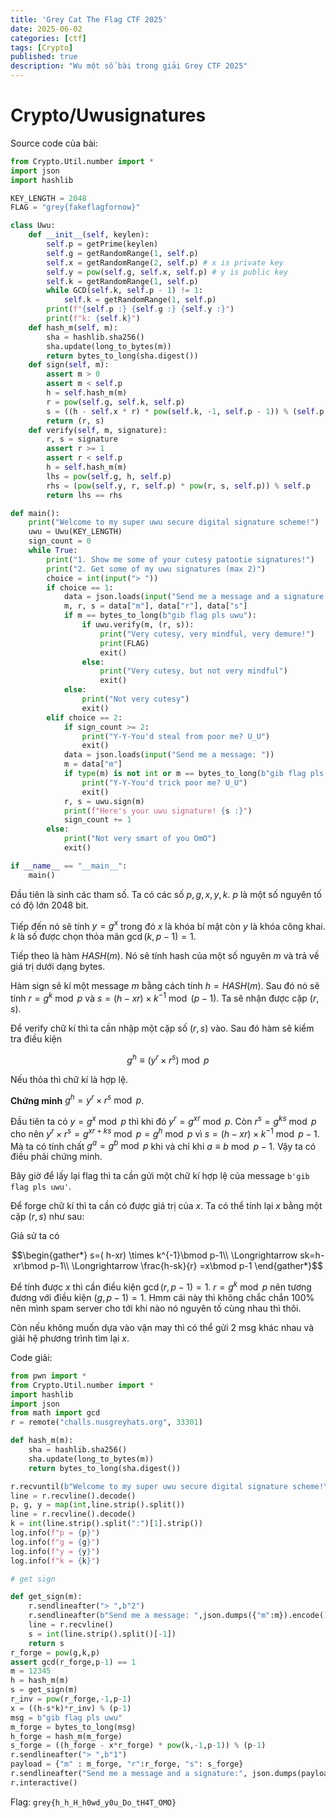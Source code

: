 ```yaml
---
title: 'Grey Cat The Flag CTF 2025'
date: 2025-06-02 
categories: [ctf]
tags: [Crypto]     
published: true
description: "Wu một số bài trong giải Grey CTF 2025"
---
```

# Crypto/Uwusignatures
Source code của bài:

```python
from Crypto.Util.number import *
import json
import hashlib

KEY_LENGTH = 2048
FLAG = "grey{fakeflagfornow}"

class Uwu:
    def __init__(self, keylen):
        self.p = getPrime(keylen)
        self.g = getRandomRange(1, self.p)
        self.x = getRandomRange(2, self.p) # x is private key
        self.y = pow(self.g, self.x, self.p) # y is public key
        self.k = getRandomRange(1, self.p)
        while GCD(self.k, self.p - 1) != 1:
            self.k = getRandomRange(1, self.p)
        print(f"{self.p :} {self.g :} {self.y :}")
        print(f"k: {self.k}")
    def hash_m(self, m):
        sha = hashlib.sha256()
        sha.update(long_to_bytes(m))
        return bytes_to_long(sha.digest())
    def sign(self, m):
        assert m > 0
        assert m < self.p
        h = self.hash_m(m)
        r = pow(self.g, self.k, self.p)
        s = ((h - self.x * r) * pow(self.k, -1, self.p - 1)) % (self.p - 1) 
        return (r, s)
    def verify(self, m, signature):
        r, s = signature
        assert r >= 1
        assert r < self.p
        h = self.hash_m(m)
        lhs = pow(self.g, h, self.p)
        rhs = (pow(self.y, r, self.p) * pow(r, s, self.p)) % self.p
        return lhs == rhs 

def main():
    print("Welcome to my super uwu secure digital signature scheme!")
    uwu = Uwu(KEY_LENGTH)
    sign_count = 0   
    while True:
        print("1. Show me some of your cutesy patootie signatures!")
        print("2. Get some of my uwu signatures (max 2)")
        choice = int(input("> "))
        if choice == 1:
            data = json.loads(input("Send me a message and a signature: "))
            m, r, s = data["m"], data["r"], data["s"]
            if m == bytes_to_long(b"gib flag pls uwu"):
                if uwu.verify(m, (r, s)):
                    print("Very cutesy, very mindful, very demure!")
                    print(FLAG)
                    exit()
                else:
                    print("Very cutesy, but not very mindful")
                    exit()
            else:
                print("Not very cutesy")
                exit()
        elif choice == 2:
            if sign_count >= 2:
                print("Y-Y-You'd steal from poor me? U_U")
                exit()
            data = json.loads(input("Send me a message: "))
            m = data["m"]
            if type(m) is not int or m == bytes_to_long(b"gib flag pls uwu"):
                print("Y-Y-You'd trick poor me? U_U")
                exit()
            r, s = uwu.sign(m)
            print(f"Here's your uwu signature! {s :}")
            sign_count += 1
        else:
            print("Not very smart of you OmO")
            exit()

if __name__ == "__main__":
    main()
```
Đầu tiên là sinh các tham số. Ta có các số $\displaystyle p,g,x,y,k$. $\displaystyle p$ là một số nguyên tố có độ lớn 2048 bit. 

Tiếp đến nó sẽ tính $\displaystyle y=g^{x}$ trong đó $\displaystyle x$ là khóa bí mật còn $\displaystyle y$ là khóa công khai. $\displaystyle k$ là số được chọn thỏa mãn $\displaystyle \gcd( k,p-1) =1$. 

Tiếp theo là hàm $\displaystyle HASH( m)$. Nó sẽ tính hash của một số nguyên $\displaystyle m$ và trả về giá trị dưới dạng bytes. 

Hàm sign sẽ kí một message $\displaystyle m$ bằng cách tính $\displaystyle h=HASH( m)$. Sau đó nó sẽ tính $\displaystyle r=g^{k}\bmod p$ và $\displaystyle s=( h-xr) \times k^{-1}\bmod( p-1)$. Ta sẽ nhận được cặp $\displaystyle ( r,s)$.

Để verify chữ kí thì ta cần nhập một cặp số $\displaystyle ( r,s)$ vào. Sau đó hàm sẽ kiểm tra điều kiện 

$$\begin{equation*}
g^{h} \equiv \left( y^{r} \times r^{s}\right)\bmod p
\end{equation*}$$

Nếu thỏa thì chữ kí là hợp lệ.

**Chứng minh** $\displaystyle g^{h} =y^{r} \times r^{s}\bmod p$. 

Đầu tiên ta có $\displaystyle y=g^{x}\bmod p$ thì khi đó $\displaystyle y^{r} =g^{xr}\bmod p$. Còn $\displaystyle r^{s} =g^{ks}\bmod p$ cho nên $\displaystyle y^{r} \times r^{s} =g^{xr+ks}\bmod p=g^{h}\bmod p$ vì $\displaystyle s=( h-xr) \times k^{-1}\bmod p-1$. Mà ta có tính chất $\displaystyle g^{a} =g^{b}\bmod p$ khi và chỉ khi $\displaystyle a\equiv b\bmod p-1$. Vậy ta có điều phải chứng minh. 

Bây giờ để lấy lại flag thì ta cần gửi một chữ kí hợp lệ của message `b'gib flag pls uwu'`. 

Để forge chữ kí thì ta cần có được giá trị của $\displaystyle x$. Ta có thể tính lại $\displaystyle x$ bằng một cặp $\displaystyle ( r,s)$ như sau:

Giả sử ta có 

$$\begin{gather*}
s=( h-xr) \times k^{-1}\bmod p-1\\
\Longrightarrow sk=h-xr\bmod p-1\\
\Longrightarrow \frac{h-sk}{r} =x\bmod p-1
\end{gather*}$$

Để tính được $\displaystyle x$ thì cần điều kiện $\displaystyle \gcd( r,p-1) =1$. $\displaystyle r=g^{k}\bmod p$ nên tương đương với điều kiện $\displaystyle ( g,p-1) =1$. Hmm cái này thì không chắc chắn 100\% nên mình spam server cho tới khi nào nó nguyên tố cùng nhau thì thôi. 

Còn nếu không muốn dựa vào vận may thì có thể gửi 2 msg khác nhau và giải hệ phương trình tìm lại $x$. 

Code giải:

```python
from pwn import *
from Crypto.Util.number import *
import hashlib 
import json
from math import gcd
r = remote("challs.nusgreyhats.org", 33301)

def hash_m(m):
	sha = hashlib.sha256()
	sha.update(long_to_bytes(m))
	return bytes_to_long(sha.digest())

r.recvuntil(b"Welcome to my super uwu secure digital signature scheme!\n")
line = r.recvline().decode()
p, g, y = map(int,line.strip().split())
line = r.recvline().decode()
k = int(line.strip().split(":")[1].strip())
log.info(f"p = {p}")
log.info(f"g = {g}")
log.info(f"y = {y}")
log.info(f"k = {k}")

# get sign

def get_sign(m):
	r.sendlineafter("> ",b"2")
	r.sendlineafter(b"Send me a message: ",json.dumps({"m":m}).encode())
	line = r.recvline()
	s = int(line.strip().split()[-1])
	return s
r_forge = pow(g,k,p)
assert gcd(r_forge,p-1) == 1
m = 12345
h = hash_m(m)
s = get_sign(m)
r_inv = pow(r_forge,-1,p-1)
x = ((h-s*k)*r_inv) % (p-1)
msg = b"gib flag pls uwu"
m_forge = bytes_to_long(msg)
h_forge = hash_m(m_forge)
s_forge = ((h_forge - x*r_forge) * pow(k,-1,p-1)) % (p-1)
r.sendlineafter("> ",b"1")
payload = {"m" : m_forge, "r":r_forge, "s": s_forge}
r.sendlineafter("Send me a message and a signature:", json.dumps(payload).encode())
r.interactive()
```
Flag: `grey{h_h_H_h0wd_y0u_Do_tH4T_OMO}`
